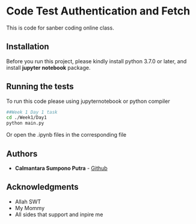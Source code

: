# Code Test Authentication and Fetch

This is code for sanber coding online class.

## Installation

Before you run this project, please kindly install python 3.7.0 or later, and install **jupyter notebook** package.

## Running the tests

To run this code please using jupyternotebook or python compiler

```Bash
##Week 1 Day 1 task
cd ./Week1/Day1
python main.py
```

Or open the .ipynb files in the corresponding file

## Authors

- **Calmantara Sumpono Putra** - [Github](https://github.com/Calmantara)

## Acknowledgments

- Allah SWT
- My Mommy
- All sides that support and inpire me
